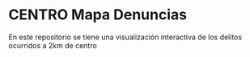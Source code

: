 # CENTRO Mapa Denuncias

En este repositorio se tiene una visualización interactiva de los delitos ocurridos a 2km de centro